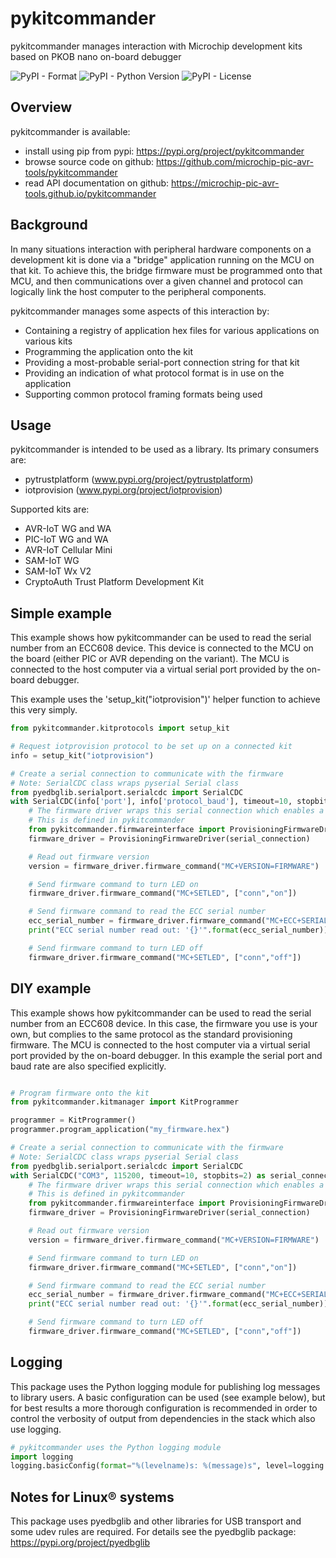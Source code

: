 # pykitcommander
pykitcommander manages interaction with Microchip development kits based on PKOB nano on-board debugger

![PyPI - Format](https://img.shields.io/pypi/format/pykitcommander)
![PyPI - Python Version](https://img.shields.io/pypi/pyversions/pykitcommander)
![PyPI - License](https://img.shields.io/pypi/l/pykitcommander)

## Overview
pykitcommander is available:

* install using pip from pypi: https://pypi.org/project/pykitcommander
* browse source code on github: https://github.com/microchip-pic-avr-tools/pykitcommander
* read API documentation on github: https://microchip-pic-avr-tools.github.io/pykitcommander

## Background
In many situations interaction with peripheral hardware components on a development kit is done via a "bridge" application running on the MCU on that kit.  To achieve this, the bridge firmware must be programmed onto that MCU, and then communications over a given channel and protocol can logically link the host computer to the peripheral components.

pykitcommander manages some aspects of this interaction by:
- Containing a registry of application hex files for various applications on various kits
- Programming the application onto the kit
- Providing a most-probable serial-port connection string for that kit
- Providing an indication of what protocol format is in use on the application
- Supporting common protocol framing formats being used

## Usage
pykitcommander is intended to be used as a library.
Its primary consumers are:
- pytrustplatform (www.pypi.org/project/pytrustplatform)
- iotprovision (www.pypi.org/project/iotprovision)

Supported kits are:
- AVR-IoT WG and WA
- PIC-IoT WG and WA
- AVR-IoT Cellular Mini
- SAM-IoT WG
- SAM-IoT Wx V2
- CryptoAuth Trust Platform Development Kit

## Simple example
This example shows how pykitcommander can be used to read the serial number from an ECC608 device.  This device is connected to the MCU on the board (either PIC or AVR depending on the variant).  The MCU is connected to the host computer via a virtual serial port provided by the on-board debugger.

This example uses the 'setup_kit("iotprovision")' helper function to achieve this very simply.
```python
from pykitcommander.kitprotocols import setup_kit

# Request iotprovision protocol to be set up on a connected kit
info = setup_kit("iotprovision")

# Create a serial connection to communicate with the firmware
# Note: SerialCDC class wraps pyserial Serial class
from pyedbglib.serialport.serialcdc import SerialCDC
with SerialCDC(info['port'], info['protocol_baud'], timeout=10, stopbits=2) as serial_connection:
    # The firmware driver wraps this serial connection which enables a simple command-response transaction
    # This is defined in pykitcommander
    from pykitcommander.firmwareinterface import ProvisioningFirmwareDriver
    firmware_driver = ProvisioningFirmwareDriver(serial_connection)

    # Read out firmware version
    version = firmware_driver.firmware_command("MC+VERSION=FIRMWARE")

    # Send firmware command to turn LED on
    firmware_driver.firmware_command("MC+SETLED", ["conn","on"])

    # Send firmware command to read the ECC serial number
    ecc_serial_number = firmware_driver.firmware_command("MC+ECC+SERIAL")
    print("ECC serial number read out: '{}'".format(ecc_serial_number))

    # Send firmware command to turn LED off
    firmware_driver.firmware_command("MC+SETLED", ["conn","off"])
```

## DIY example
This example shows how pykitcommander can be used to read the serial number from an ECC608 device.  In this case, the firmware you use is your own, but complies to the same protocol as the standard provisioning firmware. The MCU is connected to the host computer via a virtual serial port provided by the on-board debugger.  In this example the serial port and baud rate are also specified explicitly.

```python

# Program firmware onto the kit
from pykitcommander.kitmanager import KitProgrammer

programmer = KitProgrammer()
programmer.program_application("my_firmware.hex")

# Create a serial connection to communicate with the firmware
# Note: SerialCDC class wraps pyserial Serial class
from pyedbglib.serialport.serialcdc import SerialCDC
with SerialCDC("COM3", 115200, timeout=10, stopbits=2) as serial_connection:
    # The firmware driver wraps this serial connection which enables a simple command-response transaction
    # This is defined in pykitcommander
    from pykitcommander.firmwareinterface import ProvisioningFirmwareDriver
    firmware_driver = ProvisioningFirmwareDriver(serial_connection)

    # Read out firmware version
    version = firmware_driver.firmware_command("MC+VERSION=FIRMWARE")

    # Send firmware command to turn LED on
    firmware_driver.firmware_command("MC+SETLED", ["conn","on"])

    # Send firmware command to read the ECC serial number
    ecc_serial_number = firmware_driver.firmware_command("MC+ECC+SERIAL")
    print("ECC serial number read out: '{}'".format(ecc_serial_number))

    # Send firmware command to turn LED off
    firmware_driver.firmware_command("MC+SETLED", ["conn","off"])
```

## Logging
This package uses the Python logging module for publishing log messages to library users.
A basic configuration can be used (see example below), but for best results a more thorough configuration is
recommended in order to control the verbosity of output from dependencies in the stack which also use logging.

```python
# pykitcommander uses the Python logging module
import logging
logging.basicConfig(format="%(levelname)s: %(message)s", level=logging.WARNING)
```

## Notes for Linux® systems
This package uses pyedbglib and other libraries for USB transport and some udev rules are required. For details see the pyedbglib package: https://pypi.org/project/pyedbglib